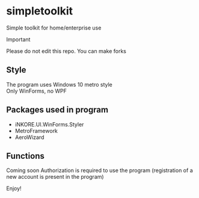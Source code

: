 # simpletoolkit
Simple toolkit for home/enterprise use
> [!IMPORTANT]
> Please do not edit this repo. You can make forks
## Style
The program uses Windows 10 metro style\
Only WinForms, no WPF
## Packages used in program
- iNKORE.UI.WinForms.Styler
- MetroFramework
- AeroWizard
## Functions
Coming soon
Authorization is required to use the program (registration of a new account is present in the program)

Enjoy!
